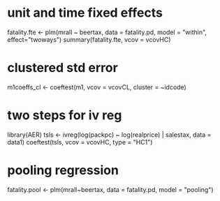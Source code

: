 # unit and time fixed effects

fatality.fte <- plm(mrall ~ beertax, data = fatality.pd,
model = "within", effect="twoways")
summary(fatality.fte, vcov = vcovHC)

# clustered std error
m1coeffs_cl <- coeftest(m1, vcov = vcovCL, cluster = ~idcode)

# two steps for iv reg

library(AER)
tsls <- ivreg(log(packpc) ~ log(realprice) | salestax, data = data1)
coeftest(tsls, vcov = vcovHC, type = "HC1")

# pooling regression
fatality.pool <- plm(mrall~beertax, data = fatality.pd, model = "pooling")
